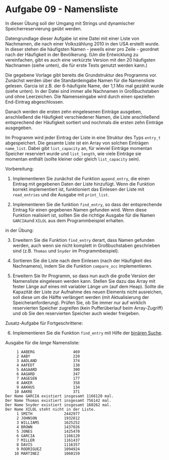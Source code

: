 # Aufgabe 09 - Namensliste

In dieser Übung soll der Umgang mit Strings und dynamischer Speicherreservierung geübt werden.

Datengrundlage dieser Aufgabe ist eine Datei mit einer Liste von Nachmamen, die nach einer Volkszählung 2010 in den USA erstellt wurde. In dieser stehen die häufigsten Namen - jeweils einer pro Zeile - geordnet nach der Häufigkeit in der Bevölkerung. (Um die Entwicklung zu vereinfachen, gibt es auch eine verkürzte Version mit den 20 häufigsten Nachnamen (siehe unten), die für erste Tests genutzt werden kann.)

Die gegebene Vorlage gibt bereits die Grundstruktur des Programms vor. Zunächst werden über die Standardeingabe Namen für die Namensliste gelesen. Garcia ist z.B. der 6-häufigste Name, der 1,1 Mio mal gezählt wurde (siehe unten). In der Datei sind immer alle Nachnamen in Großbuchstaben und ohne Leerzeichen. Die Namenseingabe wird durch einen speziellen End-Eintrag abgeschlossen.

Danach werden die ersten zehn eingelesenen Einträge ausgeben, anschließend die Häufigkeit verschiedener Namen, die Liste anschließend entsprechend der Häufigkeit sortiert und nochmals die ersten zehn Einträge ausgegeben.

Im Programm wird jeder Eintrag der Liste in eine Struktur des Typs ``entry_t`` abgespeichert. Die gesamte Liste ist ein Array von solchen Einträgen ``name_list``. Dabei gibt ``list_capacity`` an, für wieviel Einträge momentan Speicher reserviert wurde und ``list_length``, wie viele Einträge sie momentan enthält (sollte kleiner oder gleich ``list_capacity`` sein).

Vorbereitung:

1. Implementieren Sie zunächst die Funktion ``append_entry``, die einen Eintrag mit gegebenen Daten der Liste hinzufügt. Wenn die Funktion korrekt implementiert ist, funktioniert das Einlesen der Liste mit ``read_entries`` und die Ausgabe mit ``print_list``.

2. Implementieren Sie die funktion ``find_entry``, so dass der entsprechende Eintrag für einen gegebenen Namen gefunden wird. Wenn diese Funktion realisiert ist, sollten Sie die richtige Ausgabe für die Namen ``GARCIA``und ``XILOL`` aus dem Programmbeispiel erhalten.

in der Übung:

3. Erweitern Sie die Funktion ``find_entry`` derart, dass Namen gefunden werden, auch wenn sie nicht komplett in Großbuchstaben geschrieben sind (z.B. ``Thomas`` und ``Snyder`` im Programmbeispiel).

4. Sortieren Sie die Liste nach dem Einlesen (nach der Häufigkeit des Nachnamens), indem Sie die Funktion ``compare_occ`` implementieren.

5. Erweitern Sie Ihr Programm, so dass nun auch die große Version der Namensliste eingelesen werden kann. Stellen Sie dazu das Array mit fester Länge auf eines mit variabler Länge um (auf dem Heap). Sollte die Kapazität der Liste zur Aufnahme des neuen Elements nicht ausreichen, soll diese um die Hälfte verlängert werden (mit Aktualisierung der Speicheranforderung). Prüfen Sie, ob Sie immer nur auf wirklich reservierten Speicher zugreifen (kein Pufferüberlauf beim Array-Zugriff) und ob Sie den reservierten Speicher auch wieder freigeben.

Zusatz-Aufgabe für Fortgeschrittene:

6. Implementieren Sie die Funktion ``find_entry`` mit Hilfe der [binären Suche](https://de.wikipedia.org/wiki/Binäre_Suche).

Ausgabe für die *lange* Namensliste:

```
     1 AABERG                 469
     2 AABY                   220
     3 AADLAND                374
     4 AAFEDT                 138
     5 AAGAARD                300
     6 AAGARD                 347
     7 AAGESEN                177
     8 AAKER                  358
     9 AAKHUS                 134
    10 AAKRE                  371
Der Name GARCIA existiert insgesamt 1166120 mal.
Der Name Thomas existiert insgesamt 756142 mal.
Der Name Snyder existiert insgesamt 160262 mal.
Der Name XILOL steht nicht in der Liste.
     1 SMITH              2442977
     2 JOHNSON            1932812
     3 WILLIAMS           1625252
     4 BROWN              1437026
     5 JONES              1425470
     6 GARCIA             1166120
     7 MILLER             1161437
     8 DAVIS              1116357
     9 RODRIGUEZ          1094924
    10 MARTINEZ           1060159

```